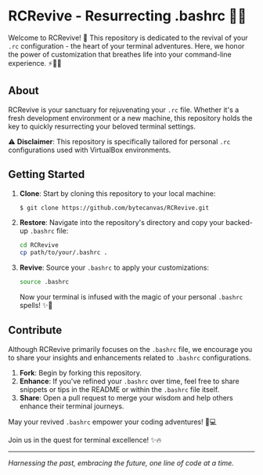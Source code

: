 # RCRevive - Resurrecting .bashrc 📜✨

Welcome to RCRevive! 🌟 This repository is dedicated to the revival of your `.rc` configuration - the heart of your terminal adventures. Here, we honor the power of customization that breathes life into your command-line experience. ⚡️🧙‍♂️

## About

RCRevive is your sanctuary for rejuvenating your `.rc` file. Whether it's a fresh development environment or a new machine, this repository holds the key to quickly resurrecting your beloved terminal settings.

⚠️ **Disclaimer**: This repository is specifically tailored for personal `.rc` configurations used with VirtualBox environments.

## Getting Started

1. **Clone**: Start by cloning this repository to your local machine:
   
   ```sh
   $ git clone https://github.com/bytecanvas/RCRevive.git
   ```

2. **Restore**: Navigate into the repository's directory and copy your backed-up `.bashrc` file:
   
   ```sh
   cd RCRevive
   cp path/to/your/.bashrc .
   ```

3. **Revive**: Source your `.bashrc` to apply your customizations:
   
   ```sh
   source .bashrc
   ```

   Now your terminal is infused with the magic of your personal `.bashrc` spells! ✨🔮

## Contribute

Although RCRevive primarily focuses on the `.bashrc` file, we encourage you to share your insights and enhancements related to `.bashrc` configurations.

1. **Fork**: Begin by forking this repository.
2. **Enhance**: If you've refined your `.bashrc` over time, feel free to share snippets or tips in the README or within the `.bashrc` file itself.
3. **Share**: Open a pull request to merge your wisdom and help others enhance their terminal journeys.

May your revived `.bashrc` empower your coding adventures! 🚀💻

Join us in the quest for terminal excellence! ✨🔥

---

*Harnessing the past, embracing the future, one line of code at a time.*

